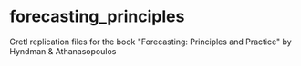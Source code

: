 # forecasting_principles
Gretl replication files for the book "Forecasting: Principles and Practice" by Hyndman &amp; Athanasopoulos
